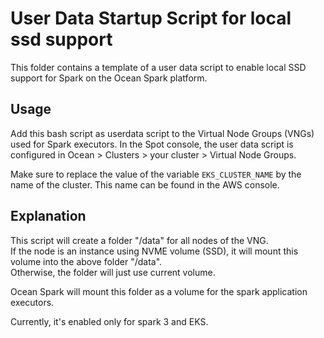 # User Data Startup Script for local ssd support

This folder contains a template of a user data script to enable local SSD support for Spark on the Ocean Spark platform.

## Usage
Add this bash script as userdata script to the Virtual Node Groups (VNGs) used for Spark executors.
In the Spot console, the user data script is configured in Ocean > Clusters > your cluster > Virtual Node Groups.

Make sure to replace the value of the variable `EKS_CLUSTER_NAME` by the name of the cluster.
This name can be found in the AWS console.


## Explanation
This script will create a folder "/data" for all nodes of the VNG.  
If the node is an instance using NVME volume (SSD), it will mount this volume into the above folder "/data".  
Otherwise, the folder will just use current volume.  

Ocean Spark will mount this folder as a volume for the spark application executors.  

Currently, it's enabled only for spark 3 and EKS.
